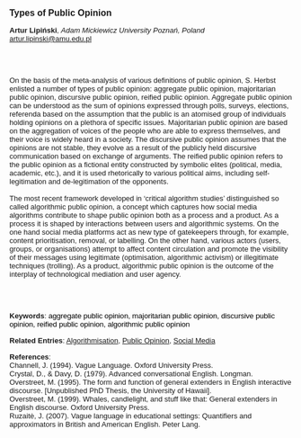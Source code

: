 <!DOCTYPE html><html lang="en"><head><title="Types of Public Opinion"></head>
<body><p><font face="Poppins, Calibri, sans-serif" size="3"><b>Types of Public Opinion</b></font></p>
<p><font face="Poppins, Calibri, sans-serif" size="2"><b>Artur Lipiński</b>, <i>Adam Mickiewicz University Poznań, Poland</i><br><a href="mailto:artur.lipinski@amu.edu.pl" target="blank">artur.lipinski@amu.edu.pl</a></font></p>
<p><font face="Poppins, Calibri, sans-serif" size="2"><br><br><br>On the basis of the meta-analysis of various definitions of public opinion, S. Herbst enlisted a number of types of public opinion: aggregate public opinion, majoritarian public opinion, discursive public opinion, reified public opinion. Aggregate public opinion can be understood as the sum of opinions expressed through polls, surveys, elections, referenda based on the assumption that the public is an atomised group of individuals holding opinions on a plethora of specific issues. Majoritarian public opinion are based on the aggregation of voices of the people who are able to express themselves, and their voice is widely heard in a society. The discursive public opinion assumes that the opinions are not stable, they evolve as a result of the publicly held discursive communication based on exchange of arguments. The reified public opinion refers to the public opinion as a fictional entity constructed by symbolic elites (political, media, academic, etc.), and it is used rhetorically to various political aims, including self-legitimation and de-legitimation of the opponents.<br><br>The most recent framework developed in ‘critical algorithm studies’ distinguished so called algorithmic public opinion, a concept which captures how social media algorithms contribute to shape public opinion both as a process and a product. As a process it is shaped by interactions between users and algorithmic systems. On the one hand social media platforms act as new type of gatekeepers through, for example, content prioritisation, removal, or labelling. On the other hand, various actors (users, groups, or organisations) attempt to affect content circulation and promote the visibility of their messages using legitimate (optimisation, algorithmic activism) or illegitimate techniques (trolling). As a product, algorithmic public opinion is the outcome of the interplay of technological mediation and user agency.<br><br><br><br></font></p>
<p><font face="Poppins, Calibri, sans-serif" size="2"><b>Keywords</b>: </span></span></font></font></span></font><font color="#000000"><span style="text-decoration: none"><font face="calibri, sans-serif"><font size="2" style="font-size: 10pt"><span style="letter-spacing: -0.1pt"><span lang="en-gb">a</span></span></font></font></span></font><font color="#000000"><span style="text-decoration: none"><font face="calibri, sans-serif"><font size="2" style="font-size: 10pt"><span style="letter-spacing: -0.1pt"><span lang="en-gb">ggregate public opinion, majoritarian public opinion, discursive public opinion, reified public opinion, algorithmic public opinion</span></span></font></font></span></font></font></p>
<p><font face="Poppins, Calibri, sans-serif" size="2"><b>Related Entries</b>: <a href="./algorithmisation.html">Algorithmisation</a>, <a href="./public-opinion.html">Public Opinion</a>, <a href="./social-media.html">Social Media</a></font></p>
<p><font face="Poppins, Calibri, sans-serif" size="2"><b>References</b>:<br>Channell, J. (1994). Vague Language. Oxford University Press.<br>Crystal, D., &amp; Davy, D. (1979). Advanced conversational English. Longman.<br>Overstreet, M. (1995). The form and function of general extenders in English interactive discourse. [Unpublished PhD Thesis, the University of Hawaii].<br>Overstreet, M. (1999). Whales, candlelight, and stuff like that: General extenders in English discourse. Oxford University Press.<br>Ruzaitė, J. (2007). Vague language in educational settings: Quantifiers and approximators in British and American English. Peter Lang.</font></p>
</body>